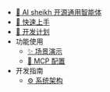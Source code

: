 
 * [🤖 AI sheikh 开源通用智能体](README.md)
 * [🚀 快速上手](quick_start.md)
 * [📅 开发计划](roadmap.md)
 * 功能使用
   * [✨ 场景演示](demo.md)
   * [🔧 MCP 配置](mcp.md)
 * 开发指南
   * [⚙️ 系统架构](architecture.md)